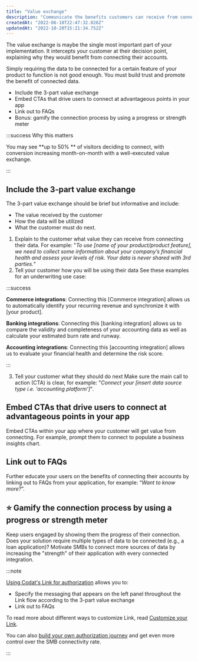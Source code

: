 ```yaml
---
title: "Value exchange"
description: "Communicate the benefits customers can receive from connecting their data"
createdAt: "2022-06-10T22:47:32.026Z"
updatedAt: "2022-10-20T15:21:34.752Z"
---
```


The value exchange is maybe the single most important part of your implementation. It intercepts your customer at their decision point, explaining why they would benefit from connecting their accounts.

Simply requiring the data to be connected for a certain feature of your product to function is not good enough. You must build trust and promote the benefit of connected data.

- Include the 3-part value exchange
- Embed CTAs that drive users to connect at advantageous points in your app
- Link out to FAQs
- Bonus: gamify the connection process by using a progress or strength meter

:::success Why this matters

You may see **up to 50% ** of visitors deciding to connect, with conversion increasing month-on-month with a well-executed value exchange.

:::

## Include the 3-part value exchange

The 3-part value exchange should be brief but informative and include:

- The value received by the customer
- How the data will be utilized
- What the customer must do next.

1. Explain to the customer what value they can receive from connecting their data. For example:
   "_To use [name of your product/product feature], we need to collect some information about your company’s financial health and assess your levels of risk. Your data is never shared with 3rd parties._"
2. Tell your customer how you will be using their data
   See these examples for an underwriting use case:

:::success

**Commerce integrations**: Connecting this [Commerce integration] allows us to automatically identify your recurring revenue and synchronize it with [your product].

**Banking integrations**: Connecting this [banking integration] allows us to compare the validity and completeness of your accounting data as well as calculate your estimated burn rate and runway.

**Accounting integrations**: Connecting this [accounting integration] allows us to evaluate your financial health and determine the risk score.

:::

3. Tell your customer what they should do next
   Make sure the main call to action (CTA) is clear, for example: "_Connect your [insert data source type i.e. 'accounting platform']_".

## Embed CTAs that drive users to connect at advantageous points in your app

Embed CTAs within your app where your customer will get value from connecting. For example, prompt them to connect to populate a business insights chart.

## Link out to FAQs

Further educate your users on the benefits of connecting their accounts by linking out to FAQs from your application, for example: “_Want to know more?_”.

## ⭐ Gamify the connection process by using a progress or strength meter

Keep users engaged by showing them the progress of their connection. Does your solution require multiple types of data to be connected (e.g., a loan application)? Motivate SMBs to connect more sources of data by increasing the "strength" of their application with every connected integration.

:::note

[Using Codat's Link for authorization](/auth-flow/overview) allows you to:

- Specify the messaging that appears on the left panel throughout the Link flow according to the 3-part value exchange
- Link out to FAQs

To read more about different ways to customize Link, read [Customize your Link](/auth-flow/customize/customize-link).

You can also [build your own authorization journey](/build-your-own-authorization-journey) and get even more control over the SMB connectivity rate.

:::
